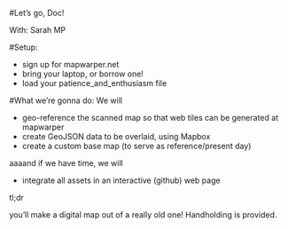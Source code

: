 #Let’s go, Doc!

With: Sarah MP

#Setup:
* sign up for mapwarper.net
* bring your laptop, or borrow one!
* load your patience_and_enthusiasm file

#What we’re gonna do:
We will

* geo-reference the scanned map so that web tiles can be generated at mapwarper
* create GeoJSON data to be overlaid, using Mapbox
* create a custom base map (to serve as reference/present day) 

aaaand if we have time, we will

* integrate all assets in an interactive (github) web page

tl;dr

you’ll make a digital map out of a really old one! Handholding is provided.